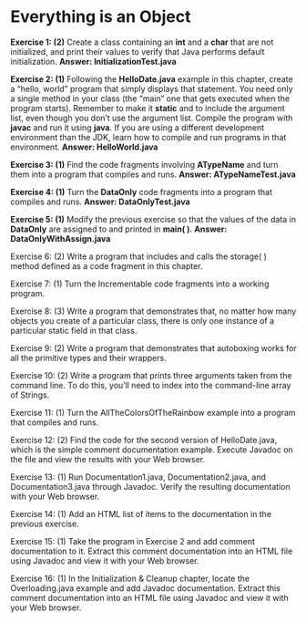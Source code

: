 # Everything is an Object

**Exercise 1: (2)** Create a class containing an **int** and a **char** that are not initialized,
and print their values to verify that Java performs default initialization. **Answer: InitializationTest.java**

**Exercise 2: (1)** Following the **HelloDate.java** example in this chapter,
create a “hello, world” program that simply displays that statement.
You need only a single method in your class (the “main” one that gets executed when the program starts).
Remember to make it **static** and to include the argument list, even though you don’t use the argument list.
Compile the program with **javac** and run it using **java**.
If you are using a different development environment than the JDK,
learn how to compile and run programs in that environment. **Answer: HelloWorld.java**

**Exercise 3: (1)** Find the code fragments involving **ATypeName** and turn them into a program that compiles and runs.
**Answer: ATypeNameTest.java**

**Exercise 4: (1)** Turn the **DataOnly** code fragments into a program that compiles and runs. **Answer: DataOnlyTest.java**

**Exercise 5: (1)** Modify the previous exercise so that the values of the data
in **DataOnly** are assigned to and printed in **main( )**. **Answer: DataOnlyWithAssign.java**

Exercise 6: (2) Write a program that includes and calls the storage( ) method defined as a code fragment in this chapter.

Exercise 7: (1) Turn the Incrementable code fragments into a working program.

Exercise 8: (3) Write a program that demonstrates that, no matter how many objects you create of a particular class,
there is only one instance of a particular static field in that class.

Exercise 9: (2) Write a program that demonstrates that autoboxing works for all the primitive types and their wrappers.

Exercise 10: (2) Write a program that prints three arguments taken from the command line.
To do this, you’ll need to index into the command-line array of Strings.

Exercise 11: (1) Turn the AllTheColorsOfTheRainbow example into a program that compiles and runs.

Exercise 12: (2) Find the code for the second version of HelloDate.java,
which is the simple comment documentation example.
Execute Javadoc on the file and view the results with your Web browser.

Exercise 13: (1) Run Documentation1.java, Documentation2.java, and Documentation3.java through Javadoc.
Verify the resulting documentation with your Web browser.

Exercise 14: (1) Add an HTML list of items to the documentation in the previous exercise.

Exercise 15: (1) Take the program in Exercise 2 and add comment documentation to it.
Extract this comment documentation into an HTML file using Javadoc and view it with your Web browser.

Exercise 16: (1) In the Initialization & Cleanup chapter, locate the Overloading.java example
and add Javadoc documentation. Extract this comment documentation into an HTML file using Javadoc
and view it with your Web browser.